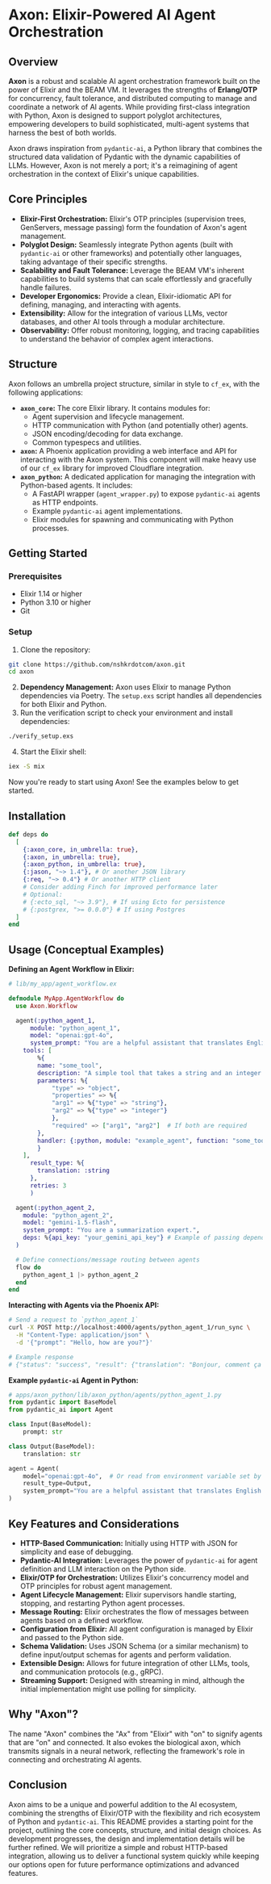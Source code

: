 # Axon: Elixir-Powered AI Agent Orchestration

## Overview

**Axon** is a robust and scalable AI agent orchestration framework built on the power of Elixir and the BEAM VM. It leverages the strengths of **Erlang/OTP** for concurrency, fault tolerance, and distributed computing to manage and coordinate a network of AI agents. While providing first-class integration with Python, Axon is designed to support polyglot architectures, empowering developers to build sophisticated, multi-agent systems that harness the best of both worlds.

Axon draws inspiration from `pydantic-ai`, a Python library that combines the structured data validation of Pydantic with the dynamic capabilities of LLMs. However, Axon is not merely a port; it's a reimagining of agent orchestration in the context of Elixir's unique capabilities.

## Core Principles

*   **Elixir-First Orchestration:** Elixir's OTP principles (supervision trees, GenServers, message passing) form the foundation of Axon's agent management.
*   **Polyglot Design:** Seamlessly integrate Python agents (built with `pydantic-ai` or other frameworks) and potentially other languages, taking advantage of their specific strengths.
*   **Scalability and Fault Tolerance:** Leverage the BEAM VM's inherent capabilities to build systems that can scale effortlessly and gracefully handle failures.
*   **Developer Ergonomics:** Provide a clean, Elixir-idiomatic API for defining, managing, and interacting with agents.
*   **Extensibility:** Allow for the integration of various LLMs, vector databases, and other AI tools through a modular architecture.
*   **Observability:** Offer robust monitoring, logging, and tracing capabilities to understand the behavior of complex agent interactions.

## Structure

Axon follows an umbrella project structure, similar in style to `cf_ex`, with the following applications:

*   **`axon_core`:** The core Elixir library. It contains modules for:
    *   Agent supervision and lifecycle management.
    *   HTTP communication with Python (and potentially other) agents.
    *   JSON encoding/decoding for data exchange.
    *   Common typespecs and utilities.
*   **`axon`:** A Phoenix application providing a web interface and API for interacting with the Axon system. This component will make heavy use of our `cf_ex` library for improved Cloudflare integration.
*   **`axon_python`:** A dedicated application for managing the integration with Python-based agents. It includes:
    *   A FastAPI wrapper (`agent_wrapper.py`) to expose `pydantic-ai` agents as HTTP endpoints.
    *   Example `pydantic-ai` agent implementations.
    *   Elixir modules for spawning and communicating with Python processes.

## Getting Started

### Prerequisites

- Elixir 1.14 or higher
- Python 3.10 or higher
- Git

### Setup

1. Clone the repository:
```bash
git clone https://github.com/nshkrdotcom/axon.git
cd axon
```
2.  **Dependency Management:** Axon uses Elixir to manage Python dependencies via Poetry. The `setup.exs` script handles all dependencies for both Elixir and Python.
3. Run the verification script to check your environment and install dependencies:
```bash
./verify_setup.exs
```
4. Start the Elixir shell:
```bash
iex -S mix
```
Now you're ready to start using Axon! See the examples below to get started.

## Installation

```elixir
def deps do
  [
    {:axon_core, in_umbrella: true},
    {:axon, in_umbrella: true},
    {:axon_python, in_umbrella: true},
    {:jason, "~> 1.4"}, # Or another JSON library
    {:req, "~> 0.4"} # Or another HTTP client
    # Consider adding Finch for improved performance later
    # Optional:
    # {:ecto_sql, "~> 3.9"}, # If using Ecto for persistence
    # {:postgrex, ">= 0.0.0"} # If using Postgres
  ]
end
```

## Usage (Conceptual Examples)

**Defining an Agent Workflow in Elixir:**

```elixir
# lib/my_app/agent_workflow.ex

defmodule MyApp.AgentWorkflow do
  use Axon.Workflow

  agent(:python_agent_1, 
      module: "python_agent_1", 
      model: "openai:gpt-4o",
      system_prompt: "You are a helpful assistant that translates English to French.",
    tools: [
        %{
        name: "some_tool",
        description: "A simple tool that takes a string and an integer as input.",
        parameters: %{
            "type" => "object",
            "properties" => %{
            "arg1" => %{"type" => "string"},
            "arg2" => %{"type" => "integer"}
            },
            "required" => ["arg1", "arg2"]  # If both are required
        },
        handler: {:python, module: "example_agent", function: "some_tool"}
        }
    ],
      result_type: %{
        translation: :string
      },
      retries: 3
      )

  agent(:python_agent_2,
    module: "python_agent_2",
    model: "gemini-1.5-flash",
    system_prompt: "You are a summarization expert.",
    deps: %{api_key: "your_gemini_api_key"} # Example of passing dependencies
  )

  # Define connections/message routing between agents
  flow do
    python_agent_1 |> python_agent_2
  end
end
```

**Interacting with Agents via the Phoenix API:**

```bash
# Send a request to `python_agent_1`
curl -X POST http://localhost:4000/agents/python_agent_1/run_sync \
  -H "Content-Type: application/json" \
  -d '{"prompt": "Hello, how are you?"}'

# Example response
# {"status": "success", "result": {"translation": "Bonjour, comment ça va?"}, "usage": {...}}
```

**Example `pydantic-ai` Agent in Python:**

```python
# apps/axon_python/lib/axon_python/agents/python_agent_1.py
from pydantic import BaseModel
from pydantic_ai import Agent

class Input(BaseModel):
    prompt: str

class Output(BaseModel):
    translation: str

agent = Agent(
    model="openai:gpt-4o",  # Or read from environment variable set by Elixir
    result_type=Output,
    system_prompt="You are a helpful assistant that translates English to French.",
)
```

## Key Features and Considerations

*   **HTTP-Based Communication:** Initially using HTTP with JSON for simplicity and ease of debugging.
*   **Pydantic-AI Integration:** Leverages the power of `pydantic-ai` for agent definition and LLM interaction on the Python side.
*   **Elixir/OTP for Orchestration:** Utilizes Elixir's concurrency model and OTP principles for robust agent management.
*   **Agent Lifecycle Management:** Elixir supervisors handle starting, stopping, and restarting Python agent processes.
*   **Message Routing:** Elixir orchestrates the flow of messages between agents based on a defined workflow.
*   **Configuration from Elixir:** All agent configuration is managed by Elixir and passed to the Python side.
*   **Schema Validation:** Uses JSON Schema (or a similar mechanism) to define input/output schemas for agents and perform validation.
*   **Extensible Design:** Allows for future integration of other LLMs, tools, and communication protocols (e.g., gRPC).
*   **Streaming Support:** Designed with streaming in mind, although the initial implementation might use polling for simplicity.

## Why "Axon"?

The name "Axon" combines the "Ax" from "Elixir" with "on" to signify agents that are "on" and connected. It also evokes the biological axon, which transmits signals in a neural network, reflecting the framework's role in connecting and orchestrating AI agents.

## Conclusion

Axon aims to be a unique and powerful addition to the AI ecosystem, combining the strengths of Elixir/OTP with the flexibility and rich ecosystem of Python and `pydantic-ai`. This README provides a starting point for the project, outlining the core concepts, structure, and initial design choices. As development progresses, the design and implementation details will be further refined. We will prioritize a simple and robust HTTP-based integration, allowing us to deliver a functional system quickly while keeping our options open for future performance optimizations and advanced features.

